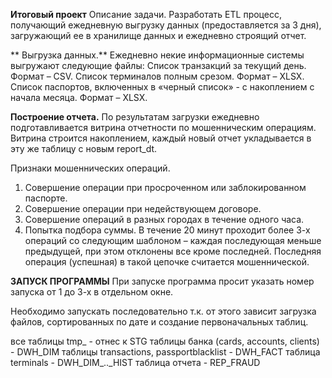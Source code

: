 **Итоговый проект**
 Описание задачи.
 Разработать ETL процесс, получающий ежедневную выгрузку данных  (предоставляется за 3 дня), загружающий ее в хранилище данных и ежедневно  строящий отчет.

** Выгрузка данных.**
 Ежедневно некие информационные системы выгружают следующие 
файлы:
 Список транзакций за текущий день. Формат – CSV.
 Список терминалов полным срезом. Формат – XLSX.
 Список паспортов, включенных в «черный список» - с накоплением с 
начала месяца. Формат – XLSX.

**Построение отчета.**
 По результатам загрузки ежедневно подготавливается витрина отчетности по мошенническим операциям. Витрина строится 
накоплением,  каждый новый отчет укладывается в эту же таблицу с новым report_dt. 

 Признаки мошеннических операций.
 1. Совершение операции при просроченном или заблокированном  паспорте.
 2. Совершение операции при недействующем договоре.
 3. Совершение операций в разных городах в течение одного часа.
 4. Попытка подбора суммы. В течение 20 минут проходит более 3-х операций со следующим шаблоном – каждая последующая меньше предыдущей, при этом отклонены все кроме последней. Последняя операция (успешная) в такой цепочке считается мошеннической.


**ЗАПУСК ПРОГРАММЫ**
При запуске программа просит указать номер запуска от 1 до 3-х в отдельном окне.

Необходимо запускать последовательно т.к. от этого зависит загрузка файлов, сортированных по дате и создание первоначальных таблиц.

все таблицы tmp_ - отнес к STG
таблицы банка (cards, accounts, clients) - DWH_DIM
таблицы transactions, passportblacklist - DWH_FACT
таблица terminals - DWH_DIM_.._HIST
таблица отчета - REP_FRAUD

